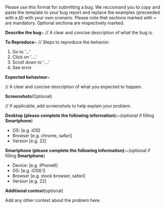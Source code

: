 Please use this format for submitting a bug. We reccomand you to copy and paste the template to your bug report and replace the examples (preceeded with a **//**) with your own scenario. Please note that sections marked with **~** are mandatory. Optional sectiona are respectively marked.

**Describe the bug**~
// A clear and concise description of what the bug is.

**To Reproduce**~
// Steps to reproduce the behavior:
1. Go to '...'
2. Click on '....'
3. Scroll down to '....'
4. See error

**Expected behaviour**~

// A clear and concise description of what you expected to happen.

**Screenshots**(Optional)

// If applicable, add screenshots to help explain your problem.

**Desktop (please complete the following information):**~(optional if filling **Smartphone**)

 - OS: [e.g. iOS]
 - Browser [e.g. chrome, safari]
 - Version [e.g. 22]

**Smartphone (please complete the following information):**~(optional if filling **Smartphone**)

 - Device: [e.g. iPhone6]
 - OS: [e.g. iOS8.1]
 - Browser [e.g. stock browser, safari]
 - Version [e.g. 22]

**Additional context**(optional)

Add any other context about the problem here.
